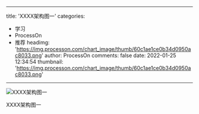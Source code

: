 
---
title: 'XXXX架构图一'
categories: 
 - 学习
 - ProcessOn
 - 推荐
headimg: 'https://img.processon.com/chart_image/thumb/60c1ae1ce0b34d0950ac8033.png'
author: ProcessOn
comments: false
date: 2022-01-25 12:34:54
thumbnail: 'https://img.processon.com/chart_image/thumb/60c1ae1ce0b34d0950ac8033.png'
---

<div>   
<img class="thumb" alt="XXXX架构图一" src="https://img.processon.com/chart_image/thumb/60c1ae1ce0b34d0950ac8033.png" referrerpolicy="no-referrer">
<p>XXXX架构图一</p>  
</div>
            